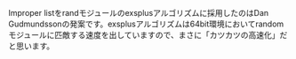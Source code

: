 Improper listをrandモジュールのexsplusアルゴリズムに採用したのはDan Gudmundssonの発案です。exsplusアルゴリズムは64bit環境においてrandomモジュールに匹敵する速度を出していますので、まさに「カツカツの高速化」だと思います。

